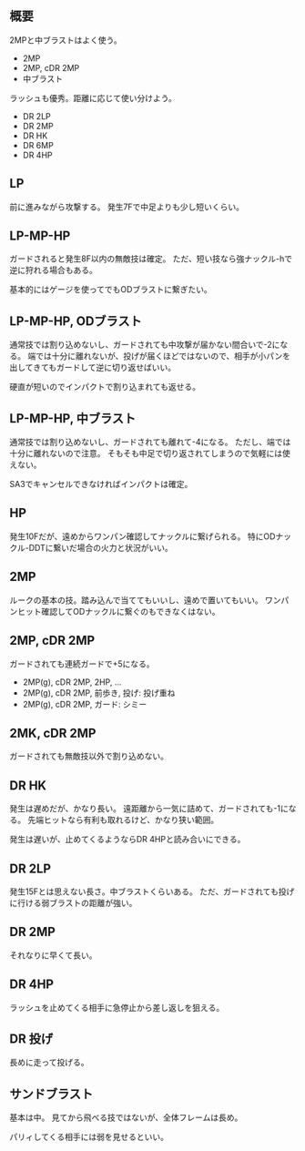 ## 概要

2MPと中ブラストはよく使う。

- 2MP
- 2MP, cDR 2MP
- 中ブラスト

ラッシュも優秀。距離に応じて使い分けよう。

- DR 2LP
- DR 2MP
- DR HK
- DR 6MP
- DR 4HP

## LP

前に進みながら攻撃する。
発生7Fで中足よりも少し短いくらい。

## LP-MP-HP

ガードされると発生8F以内の無敵技は確定。
ただ、短い技なら強ナックル-hで逆に狩れる場合もある。

基本的にはゲージを使ってでもODブラストに繋ぎたい。

## LP-MP-HP, ODブラスト

通常技では割り込めないし、ガードされても中攻撃が届かない間合いで-2になる。
端では十分に離れないが、投げが届くほどではないので、相手が小パンを出してきてもガードして逆に切り返せばいい。

硬直が短いのでインパクトで割り込まれても返せる。

## LP-MP-HP, 中ブラスト

通常技では割り込めないし、ガードされても離れて-4になる。
ただし、端では十分に離れないので注意。
そもそも中足で切り返されてしまうので気軽には使えない。

SA3でキャンセルできなければインパクトは確定。

## HP

発生10Fだが、遠めからワンパン確認してナックルに繋げられる。
特にODナックル-DDTに繋いだ場合の火力と状況がいい。

## 2MP

ルークの基本の技。踏み込んで当ててもいいし、遠めで置いてもいい。
ワンパンヒット確認してODナックルに繋ぐのもできなくはない。

## 2MP, cDR 2MP

ガードされても連続ガードで+5になる。

- 2MP(g), cDR 2MP, 2HP, ...
- 2MP(g), cDR 2MP, 前歩き, 投げ: 投げ重ね
- 2MP(g), cDR 2MP, ガード: シミー

## 2MK, cDR 2MP

ガードされても無敵技以外で割り込めない。

## DR HK

発生は遅めだが、かなり長い。
遠距離から一気に詰めて、ガードされても-1になる。
先端ヒットなら有利も取れるけど、かなり狭い範囲。

発生は遅いが、止めてくるようならDR 4HPと読み合いにできる。

## DR 2LP

発生15Fとは思えない長さ。中ブラストくらいある。
ただ、ガードされても投げに行ける弱ブラストの距離が強い。

## DR 2MP

それなりに早くて長い。

## DR 4HP

ラッシュを止めてくる相手に急停止から差し返しを狙える。

## DR 投げ

長めに走って投げる。

## サンドブラスト

基本は中。
見てから飛べる技ではないが、全体フレームは長め。

パリィしてくる相手には弱を見せるといい。
